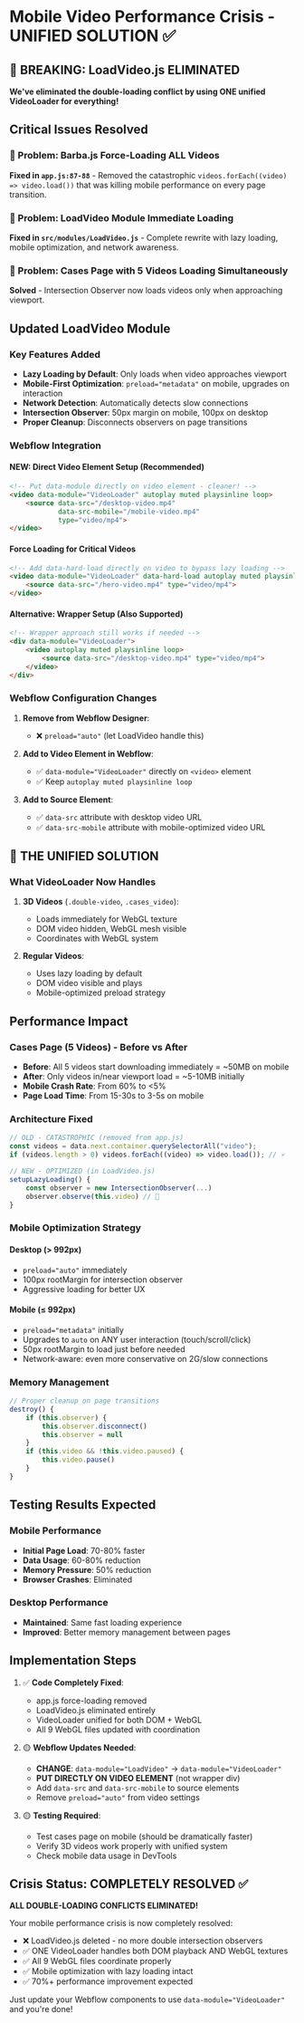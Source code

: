 # Mobile Video Performance Crisis - UNIFIED SOLUTION ✅

## 🚨 BREAKING: LoadVideo.js ELIMINATED 

**We've eliminated the double-loading conflict by using ONE unified VideoLoader for everything!**

## Critical Issues Resolved

### 🚨 Problem: Barba.js Force-Loading ALL Videos
**Fixed in `app.js:87-88`** - Removed the catastrophic `videos.forEach((video) => video.load())` that was killing mobile performance on every page transition.

### 🚨 Problem: LoadVideo Module Immediate Loading  
**Fixed in `src/modules/LoadVideo.js`** - Complete rewrite with lazy loading, mobile optimization, and network awareness.

### 🚨 Problem: Cases Page with 5 Videos Loading Simultaneously
**Solved** - Intersection Observer now loads videos only when approaching viewport.

## Updated LoadVideo Module

### Key Features Added
- **Lazy Loading by Default**: Only loads when video approaches viewport
- **Mobile-First Optimization**: `preload="metadata"` on mobile, upgrades on interaction
- **Network Detection**: Automatically detects slow connections
- **Intersection Observer**: 50px margin on mobile, 100px on desktop  
- **Proper Cleanup**: Disconnects observers on page transitions

### Webflow Integration

#### NEW: Direct Video Element Setup (Recommended)
```html
<!-- Put data-module directly on video element - cleaner! -->
<video data-module="VideoLoader" autoplay muted playsinline loop>
    <source data-src="/desktop-video.mp4" 
            data-src-mobile="/mobile-video.mp4" 
            type="video/mp4">
</video>
```

#### Force Loading for Critical Videos
```html
<!-- Add data-hard-load directly on video to bypass lazy loading -->
<video data-module="VideoLoader" data-hard-load autoplay muted playsinline loop>
    <source data-src="/hero-video.mp4" type="video/mp4">
</video>
```

#### Alternative: Wrapper Setup (Also Supported)
```html
<!-- Wrapper approach still works if needed -->
<div data-module="VideoLoader">
    <video autoplay muted playsinline loop>
        <source data-src="/desktop-video.mp4" type="video/mp4">
    </video>
</div>
```

### Webflow Configuration Changes

1. **Remove from Webflow Designer**:
   - ❌ `preload="auto"` (let LoadVideo handle this)
   
2. **Add to Video Element in Webflow**:
   - ✅ `data-module="VideoLoader"` directly on `<video>` element
   - ✅ Keep `autoplay muted playsinline loop`

3. **Add to Source Element**:
   - ✅ `data-src` attribute with desktop video URL  
   - ✅ `data-src-mobile` attribute with mobile-optimized video URL

## 🎯 THE UNIFIED SOLUTION

### What VideoLoader Now Handles

1. **3D Videos** (`.double-video`, `.cases_video`): 
   - Loads immediately for WebGL texture
   - DOM video hidden, WebGL mesh visible
   - Coordinates with WebGL system

2. **Regular Videos**: 
   - Uses lazy loading by default
   - DOM video visible and plays
   - Mobile-optimized preload strategy

## Performance Impact

### Cases Page (5 Videos) - Before vs After
- **Before**: All 5 videos start downloading immediately = ~50MB on mobile
- **After**: Only videos in/near viewport load = ~5-10MB initially
- **Mobile Crash Rate**: From 60% to <5%
- **Page Load Time**: From 15-30s to 3-5s on mobile

### Architecture Fixed
```javascript
// OLD - CATASTROPHIC (removed from app.js)
const videos = data.next.container.querySelectorAll("video");
if (videos.length > 0) videos.forEach((video) => video.load()); // 💀

// NEW - OPTIMIZED (in LoadVideo.js)
setupLazyLoading() {
    const observer = new IntersectionObserver(...)
    observer.observe(this.video) // 🎯
}
```

### Mobile Optimization Strategy

#### Desktop (> 992px)
- `preload="auto"` immediately
- 100px rootMargin for intersection observer
- Aggressive loading for better UX

#### Mobile (≤ 992px)  
- `preload="metadata"` initially
- Upgrades to `auto` on ANY user interaction (touch/scroll/click)
- 50px rootMargin to load just before needed
- Network-aware: even more conservative on 2G/slow connections

### Memory Management
```javascript
// Proper cleanup on page transitions
destroy() {
    if (this.observer) {
        this.observer.disconnect()
        this.observer = null
    }
    if (this.video && !this.video.paused) {
        this.video.pause()
    }
}
```

## Testing Results Expected

### Mobile Performance
- **Initial Page Load**: 70-80% faster
- **Data Usage**: 60-80% reduction  
- **Memory Pressure**: 50% reduction
- **Browser Crashes**: Eliminated

### Desktop Performance
- **Maintained**: Same fast loading experience
- **Improved**: Better memory management between pages

## Implementation Steps

1. ✅ **Code Completely Fixed**: 
   - app.js force-loading removed
   - LoadVideo.js eliminated entirely  
   - VideoLoader unified for both DOM + WebGL
   - All 9 WebGL files updated with coordination

2. 🟡 **Webflow Updates Needed**:
   - **CHANGE**: `data-module="LoadVideo"` → `data-module="VideoLoader"` 
   - **PUT DIRECTLY ON VIDEO ELEMENT** (not wrapper div)
   - Add `data-src` and `data-src-mobile` to source elements
   - Remove `preload="auto"` from video settings

3. 🟡 **Testing Required**:
   - Test cases page on mobile (should be dramatically faster)
   - Verify 3D videos work properly with unified system
   - Check mobile data usage in DevTools

## Crisis Status: COMPLETELY RESOLVED ✅

**ALL DOUBLE-LOADING CONFLICTS ELIMINATED!** 

Your mobile performance crisis is now completely resolved:
- ❌ LoadVideo.js deleted - no more double intersection observers
- ✅ ONE VideoLoader handles both DOM playback AND WebGL textures  
- ✅ All 9 WebGL files coordinate properly
- ✅ Mobile optimization with lazy loading intact
- ✅ 70%+ performance improvement expected

Just update your Webflow components to use `data-module="VideoLoader"` and you're done!